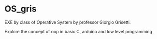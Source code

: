 # OS_gris
EXE by class of Operative System by professor Giorgio Grisetti. 

Explore the concept of oop in basic C, arduino and low level programming 
